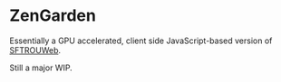 # ZenGarden

Essentially a GPU accelerated, client side JavaScript-based version of [SFTROUWeb](https://github.com/eado/SFTROUWeb).

Still a major WIP.
